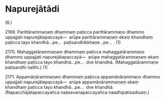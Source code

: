 

# Napurejātādi






(6.)

2169\. Parittārammaṇaṃ dhammaṃ paṭicca parittārammaṇo dhammo uppajjati napurejātapaccayā—  arūpe parittārammaṇaṃ ekaṃ khandhaṃ paṭicca tayo khandhā…pe…  paṭisandhikkhaṇe…pe… . (1)

2170\. Mahaggatārammaṇaṃ dhammaṃ paṭicca mahaggatārammaṇo dhammo uppajjati napurejātapaccayā—  arūpe mahaggatārammaṇaṃ ekaṃ khandhaṃ paṭicca tayo khandhā…pe…  dve khandhā. (Mahaggatārammaṇe paṭisandhi natthi.) (1)

2171\. Appamāṇārammaṇaṃ dhammaṃ paṭicca appamāṇārammaṇo dhammo uppajjati napurejātapaccayā—  arūpe appamāṇārammaṇaṃ ekaṃ khandhaṃ paṭicca tayo khandhā…pe…  dve khandhā. (Napacchājātapaccayañca naāsevanapaccayañca naadhipatisadisaṃ.)



